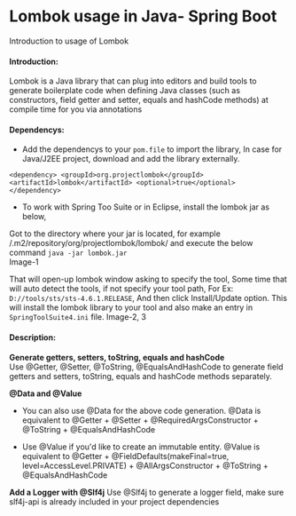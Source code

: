 # Lombok usage in Java- Spring Boot
Introduction to usage of Lombok

#### Introduction:

Lombok is a Java library that can plug into editors and build tools to generate boilerplate code when defining Java classes (such as constructors, field getter and setter, equals and hashCode methods) at compile time for you via annotations

#### Dependencys:

* Add the dependencys to your `pom.file` to import the library, In case for Java/J2EE project, download and add the library externally.

``
<dependency>
			<groupId>org.projectlombok</groupId>
			<artifactId>lombok</artifactId>
			<optional>true</optional>
		</dependency>
``

* To work with Spring Too Suite or in Eclipse, install the lombok jar as below, <br>

Got to the directory where your jar is located, for example /.m2/repository/org/projectlombok/lombok/ and execute the below command
`java -jar lombok.jar` <br>
Image-1

That will open-up lombok window asking to specify the tool, Some time that will auto detect the tools, if not specify your tool path, For Ex:  `D://tools/sts/sts-4.6.1.RELEASE`,
And then click Install/Update option. This will install the lombok library to your tool and also make an entry in `SpringToolSuite4.ini` file.
Image-2, 3


#### Description:

<b> Generate getters, setters, toString, equals and hashCode </b><br>
Use @Getter, @Setter, @ToString, @EqualsAndHashCode to generate field getters and setters, toString, equals and hashCode methods separately.

<b> @Data and @Value </b>

* You can also use @Data for the above code generation. @Data is equivalent to @Getter + @Setter + @RequiredArgsConstructor + @ToString + @EqualsAndHashCode

* Use @Value if you'd like to create an immutable entity. @Value is equivalent to @Getter + @FieldDefaults(makeFinal=true, level=AccessLevel.PRIVATE) + @AllArgsConstructor + @ToString + @EqualsAndHashCode


<b>Add a Logger with @Slf4j</b>
Use @Slf4j to generate a logger field, make sure slf4j-api is already included in your project dependencies



